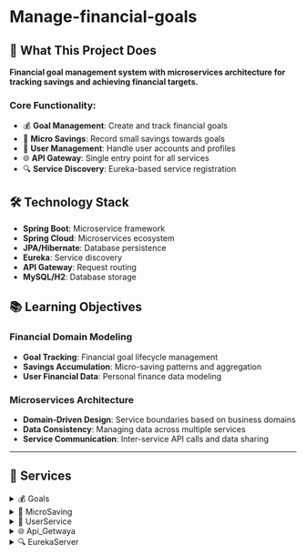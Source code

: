 # Manage-financial-goals

## 🎯 What This Project Does

**Financial goal management system with microservices architecture for tracking savings and achieving financial targets.**

### Core Functionality:
- 💰 **Goal Management**: Create and track financial goals
- 🏦 **Micro Savings**: Record small savings towards goals
- 👥 **User Management**: Handle user accounts and profiles
- 🌐 **API Gateway**: Single entry point for all services
- 🔍 **Service Discovery**: Eureka-based service registration

## 🛠️ Technology Stack

- **Spring Boot**: Microservice framework
- **Spring Cloud**: Microservices ecosystem
- **JPA/Hibernate**: Database persistence
- **Eureka**: Service discovery
- **API Gateway**: Request routing
- **MySQL/H2**: Database storage

## 📚 Learning Objectives

### Financial Domain Modeling
- **Goal Tracking**: Financial goal lifecycle management
- **Savings Accumulation**: Micro-saving patterns and aggregation
- **User Financial Data**: Personal finance data modeling

### Microservices Architecture
- **Domain-Driven Design**: Service boundaries based on business domains
- **Data Consistency**: Managing data across multiple services
- **Service Communication**: Inter-service API calls and data sharing

---

## 📂 Services

<details>
<summary>💰 Goals</summary>

**Financial goal management with savings tracking**

- **What it does**: Manages financial goals, tracks progress, handles savings additions
- **Code implementation**: GoalsController with CRUD operations, savings accumulation logic
- **API endpoints**: GET /api/goals/{id}, GET /api/goals/getByUserId/{userId}, POST /api/goals, PUT /api/goals/savingAdd/goalId/{id}/amount/{amount}/text/{text}
- **Database**: Goals entity with userId, goalTitle, amount, totalMicroSaving, goalCompleted status

</details>

<details>
<summary>🏦 MicroSaving</summary>

**Individual savings transaction management**

- **What it does**: Records and manages individual saving transactions linked to goals
- **Code implementation**: MicroSavingController with savings CRUD operations
- **API endpoints**: GET /api/saving/{id}, GET /api/saving/getByGoalId/{goalId}, POST /api/saving
- **Database**: MicroSaving entity tracking individual saving amounts per goal

</details>

<details>
<summary>👥 UserService</summary>

**User account and profile management**

- **What it does**: Manages user accounts, authentication, and profile information
- **Code implementation**: UserController with user CRUD operations, phone number lookup
- **API endpoints**: GET /api/user, GET /api/user/{id}, GET /api/user/getByNumber/{number}, POST /api/user, DELETE /api/user/{id}
- **Database**: User entity with personal information and contact details

</details>

<details>
<summary>🌐 Api_Getwaya</summary>

**API Gateway for request routing and load balancing**

- **What it does**: Routes requests to appropriate microservices, handles cross-cutting concerns
- **Code implementation**: Spring Cloud Gateway configuration
- **Features**: Request routing, load balancing, service discovery integration

</details>

<details>
<summary>🔍 EurekaServer</summary>

**Service discovery and registration server**

- **What it does**: Central registry for all microservices to register and discover each other
- **Code implementation**: Netflix Eureka Server setup
- **Features**: Service health monitoring, dynamic service discovery, load balancing

</details>